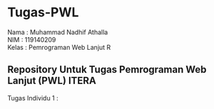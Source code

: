# Tugas-PWL
Nama : Muhammad Nadhif Athalla </br>
NIM : 119140209 </br>
Kelas : Pemrograman Web Lanjut R <br/>

## Repository Untuk Tugas Pemrograman Web Lanjut (PWL) ITERA
Tugas Individu 1 : 
